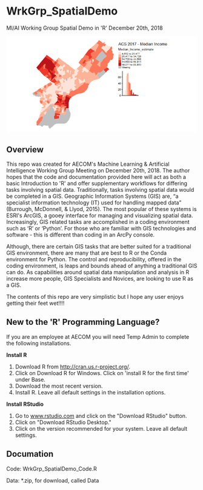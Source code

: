 # WrkGrp_SpatialDemo
Ml/AI Working Group Spatial Demo in 'R'
December 20th, 2018

![](README_Photo.png)

## Overview

This repo was created for AECOM's Machine Learning & Artificial Intelligence Working Group Meeting on December 20th, 2018. The author hopes that the code and documentation provided here will act as both a basic Introduction to 'R' and offer supplementary workflows for differing tasks involving spatial data. Traditionally, tasks involving spatial data would be completed in a GIS. Geographic Information Systems (GIS) are, “a specialist information technology (IT) used for handling mapped data” (Burrough, McDonnell, & Llyod, 2015). The most popular of these systems is ESRI's ArcGIS, a gooey interface for managing and visualizing spatial data. Increasingly, GIS related tasks are accomplished in a coding environment such as ‘R’ or ‘Python’. For those who are familiar with GIS technologies and software - this is different than coding in an ArcPy console.

Although, there are certain GIS tasks that are better suited for a traditional GIS environment, there are many that are best to R or the Conda environment for Python. The control and reproducibility, offered in the coding environment, is leaps and bounds ahead of anything a traditional GIS can do. As capabilities around spatial data manipulation and analysis in R increase more people, GIS Specialists and Novices, are looking to use R as a GIS.

The contents of this repo are very simplistic but I hope any user enjoys getting their feet wet!!!!

## New to the 'R' Programming Language?
If you are an employee at AECOM you will need Temp Admin to complete the following installations.

**Install R**

1) Download R from http://cran.us.r-project.org/.
2) Click on Download R for Windows. Click on 'install R for the first time' under Base.
3) Download the most recent version.
4) Install R. Leave all default settings in the installation options.

**Install RStudio**

1) Go to www.rstudio.com and click on the "Download RStudio" button.
2) Click on "Download RStudio Desktop."
3) Click on the version recommended for your system. Leave all default settings.

## Documation 
Code: WrkGrp_SpatialDemo_Code.R

Data: *.zip, for download, called Data